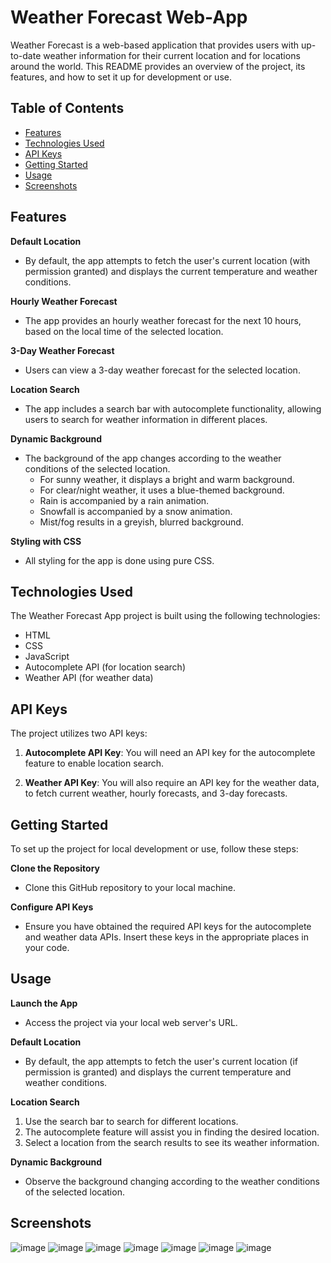 # Weather Forecast Web-App

Weather Forecast is a web-based application that provides users with up-to-date weather information for their current location and for locations around the world. This README provides an overview of the project, its features, and how to set it up for development or use.

## Table of Contents

- [Features](#features)
- [Technologies Used](#technologies-used)
- [API Keys](#api-keys)
- [Getting Started](#getting-started)
- [Usage](#usage)
- [Screenshots](#screenshots)

## Features

**Default Location**

- By default, the app attempts to fetch the user's current location (with permission granted) and displays the current temperature and weather conditions.

**Hourly Weather Forecast**

- The app provides an hourly weather forecast for the next 10 hours, based on the local time of the selected location.

**3-Day Weather Forecast**

- Users can view a 3-day weather forecast for the selected location.

**Location Search**

- The app includes a search bar with autocomplete functionality, allowing users to search for weather information in different places.

**Dynamic Background**

- The background of the app changes according to the weather conditions of the selected location.
  - For sunny weather, it displays a bright and warm background.
  - For clear/night weather, it uses a blue-themed background.
  - Rain is accompanied by a rain animation.
  - Snowfall is accompanied by a snow animation.
  - Mist/fog results in a greyish, blurred background.

**Styling with CSS**

- All styling for the app is done using pure CSS.

## Technologies Used

The Weather Forecast App project is built using the following technologies:

- HTML
- CSS
- JavaScript
- Autocomplete API (for location search)
- Weather API (for weather data)

## API Keys

The project utilizes two API keys:

1. **Autocomplete API Key**: You will need an API key for the autocomplete feature to enable location search.

2. **Weather API Key**: You will also require an API key for the weather data, to fetch current weather, hourly forecasts, and 3-day forecasts.

## Getting Started

To set up the project for local development or use, follow these steps:

**Clone the Repository**

- Clone this GitHub repository to your local machine.

**Configure API Keys**

- Ensure you have obtained the required API keys for the autocomplete and weather data APIs. Insert these keys in the appropriate places in your code.

## Usage

**Launch the App**

- Access the project via your local web server's URL.

**Default Location**

- By default, the app attempts to fetch the user's current location (if permission is granted) and displays the current temperature and weather conditions.

**Location Search**

1. Use the search bar to search for different locations.
2. The autocomplete feature will assist you in finding the desired location.
3. Select a location from the search results to see its weather information.

**Dynamic Background**

- Observe the background changing according to the weather conditions of the selected location.

## Screenshots

![image](https://github.com/Safwan-Mohammed/Weather-Forecast/assets/109622013/b9b727f9-a44f-4f74-810e-5567adb9a2ad)
![image](https://github.com/Safwan-Mohammed/Weather-Forecast/assets/109622013/aa4bbd51-43ec-4e55-8b84-4642cac106c1)
![image](https://github.com/Safwan-Mohammed/Weather-Forecast/assets/109622013/1f0aa1d5-16ca-49a4-ab2a-f9ca63e19441)
![image](https://github.com/Safwan-Mohammed/Weather-Forecast/assets/109622013/60a7118f-4324-46ca-8721-40fab8c958ba)
![image](https://github.com/Safwan-Mohammed/Weather-Forecast/assets/109622013/38b823e0-71ab-40cc-8864-c748a82467c8)
![image](https://github.com/Safwan-Mohammed/Weather-Forecast/assets/109622013/1945a73f-e475-4585-bc43-d7d128affc03)
![image](https://github.com/Safwan-Mohammed/Weather-Forecast/assets/109622013/2d85df9e-6564-48dd-9e41-c814cb4a07ba)
